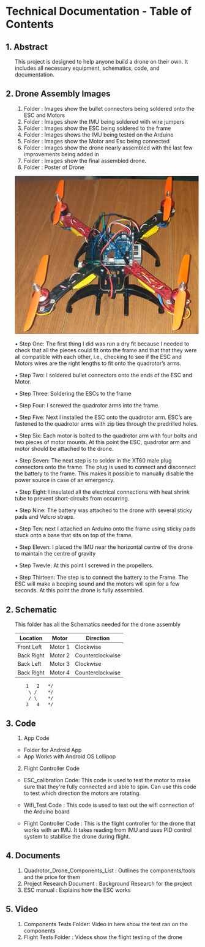 # Technical Documentation - Table of Contents




## 1. Abstract

<ol>

This project is designed to help anyone build a drone on their own. It includes all necessary equipment, schematics, code, and documentation.

</ol>

## 2. Drone Assembly Images

<ol>



1. Folder : Images show the bullet connectors being soldered onto the ESC and Motors
2. Folder : Images show the IMU being soldered with wire  jumpers
3. Folder : Images show the ESC being soldered to the frame        
4. Folder : Images shows the IMU being tested on the Arduino 
5. Folder : Images show the Motor and Esc being connected 
6. Folder : Images show the drone nearly assembled with the last few improvements being added in 
7. Folder : Images show the final assembled drone.
8. Folder : Poster of Drone


![](Drone.png)

•    Step One: The first thing I did was run a dry fit because I needed to check that all the pieces could fit onto the frame and that that they were all compatible with each other, i.e., checking to see if the ESC and Motors wires are the right lengths to fit onto the quadrotor’s arms. 

•    Step Two: I soldered bullet connectors onto the ends of the ESC and Motor. 

•    Step Three: Soldering the ESCs to the frame

•    Step Four: I screwed the quadrotor arms into the frame. 

•    Step Five: Next I installed the ESC onto the quadrotor arm. ESC’s are fastened to the quadrotor arms with zip ties through the predrilled holes.

•    Step Six: Each motor is bolted to the quadrotor arm with four bolts and two pieces of motor mounts. At this point the ESC, quadrotor arm and motor should be attached to the drone.

•    Step Seven: The next step is to solder in the XT60 male plug connectors onto the frame. The plug is used to connect and disconnect the battery to the frame. This makes it possible to manually disable the power source in case of an emergency.


•    Step Eight: I insulated all the electrical connections with heat shrink tube to prevent short-circuits from occurring.

•    Step Nine: The battery was attached to the drone with several sticky pads and Velcro straps.

•    Step Ten: next I attached an Arduino onto the frame using sticky pads stuck onto a base that sits on top of the frame.


•    Step Eleven: I placed the IMU near the horizontal centre of the drone to maintain the centre of gravity 

•    Step Twevle: At this point I screwed in the propellers. 

•    Step Thirteen: The step is to connect the battery to the Frame. The ESC will make a beeping sound and the motors will spin for a few seconds. At this point the drone is fully assembled. 
</ol>


## 2. Schematic
<ol>
This folder has all the Schematics needed for the drone assembly


| Location      | Motor    | Direction              |
| ------------   | --------- |-------------           |
| Front Left  | Motor 1 | Clockwise            |
| Back Right  | Motor 2 |Counterclockwise |
| Back Left   | Motor 3  | Clockwise            |
| Back Right  | Motor 4 |Counterclockwise |


        1   2   */
         \ /    */
         / \    */
        3   4   */


</ol>

## 3. Code
<ol>


1. App Code
- Folder for Android App
- App Works with Android OS Lollipop

2. Flight Controller Code
- ESC_calibration Code: This code is used to test the motor to make sure that they're fully connected and able to spin. Can use this code to test which direction the motors are rotating. 

- Wifi_Test Code : This code is used to test out the wifi connection of the Arduino board

- Flight Controller Code : This is the flight controller for the drone that works with an IMU. It takes reading from IMU and uses PID control system to stabilise the drone during flight.

</ol>

## 4. Documents 
<ol>

1. Quadrotor_Drone_Components_List : Outlines the  components/tools and the price for them
2. Project Research Document : Background Research for the project
3. ESC manual : Explains how the ESC works 

</ol>

## 5. Video
<ol>

1. Components Tests Folder: Video in here show the test ran on the components
2. Flight Tests Folder : Videos show the flight testing of the drone 

</ol>





